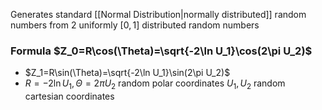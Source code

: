 Generates standard [[Normal Distribution|normally distributed]] random numbers 
from 2 uniformly $[0,1]$ distributed random numbers
### Formula $Z_0=R\cos(\Theta)=\sqrt{-2\ln U_1}\cos(2\pi U_2)$
- $Z_1=R\sin(\Theta)=\sqrt{-2\ln U_1}\sin(2\pi U_2)$
- $R=-2\ln U_1,\Theta=2\pi U_2$ random polar coordinates
  $U_1,U_2$ random cartesian coordinates
